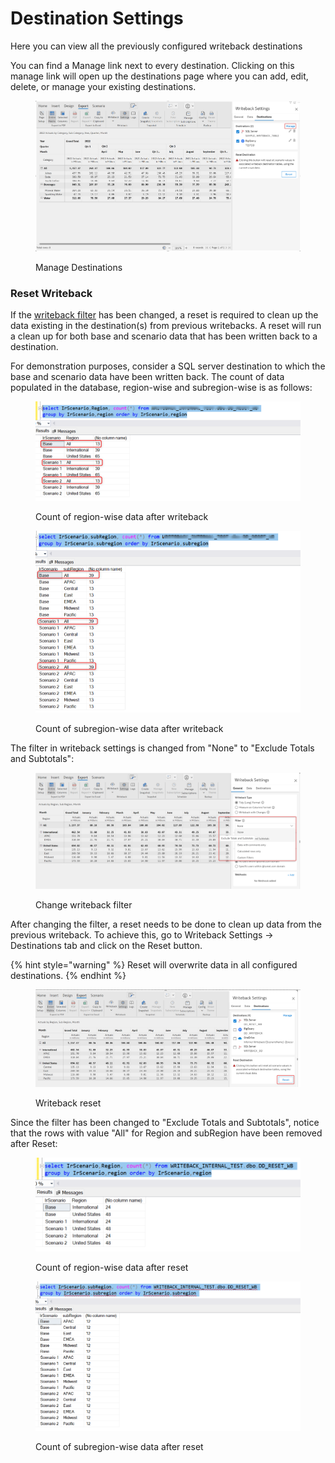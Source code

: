 # Destination Settings

Here you can view all the previously configured writeback destinations

You can find a Manage link next to every destination. Clicking on this manage link will open up the destinations page where you can add, edit, delete, or manage your existing destinations.

<figure><img src="../../../.gitbook/assets/image (32).png" alt=""><figcaption><p>Manage Destinations</p></figcaption></figure>

### Reset Writeback

If the [writeback filter](general-settings.md#ii-filter) has been changed, a reset is required to clean up the data existing in the destination(s) from previous writebacks. A reset will run a clean up for both base and scenario data that has been written back to a destination.

For demonstration purposes, consider a SQL server destination to which the base and scenario data have been written back. The count of data populated in the database, region-wise and subregion-wise is as follows:

<figure><img src="../../../.gitbook/assets/image (20).png" alt=""><figcaption><p>Count of region-wise data after writeback</p></figcaption></figure>

<figure><img src="../../../.gitbook/assets/image (7).png" alt=""><figcaption><p>Count of subregion-wise data after writeback</p></figcaption></figure>

The filter in writeback settings is changed from "None" to "Exclude Totals and Subtotals":

<figure><img src="../../../.gitbook/assets/image (31).png" alt=""><figcaption><p>Change writeback filter</p></figcaption></figure>

After changing the filter, a reset needs to be done to clean up data from the previous writeback. To achieve this, go to Writeback Settings -> Destinations tab and click on the Reset button.&#x20;

{% hint style="warning" %}
Reset will overwrite data in all configured destinations.&#x20;
{% endhint %}

<figure><img src="../../../.gitbook/assets/image (22).png" alt=""><figcaption><p>Writeback reset</p></figcaption></figure>

Since the filter has been changed to "Exclude Totals and Subtotals", notice that the rows with  value "All" for Region and subRegion have been removed after Reset:

<figure><img src="../../../.gitbook/assets/image (10).png" alt=""><figcaption><p>Count of region-wise data after reset</p></figcaption></figure>

<figure><img src="../../../.gitbook/assets/image (28).png" alt=""><figcaption><p>Count of subregion-wise data after reset</p></figcaption></figure>

